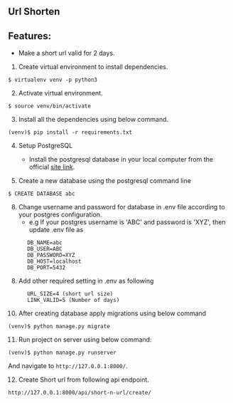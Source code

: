 ## Url Shorten

## Features:
- Make a short url valid for 2 days. 

1. Create virtual environment to install dependencies.

```shell script
$ virtualenv venv -p python3
``` 

2. Activate virtual environment.

```shell script
$ source venv/bin/activate
```

3. Install all the dependencies using below command.

```shell script
(venv)$ pip install -r requirements.txt
```

4. Setup PostgreSQL
    - Install the postgresql database in your local computer from the official [site link](https://www.postgresql.org/download/).

5. Create a new database using the postgresql command line

```shell script
$ CREATE DATABASE abc
```

8. Change username and password for database in .env file according to your postgres configuration.
    - e.g  If your postgres username is 'ABC' and password is 'XYZ', then update .env file as
```
      DB_NAME=abc
      DB_USER=ABC
      DB_PASSWORD=XYZ
      DB_HOST=localhost
      DB_PORT=5432
```

8. Add other required setting in .env as following

```
      URL_SIZE=4 (short url size)
      LINK_VALID=5 (Number of days)
```


10. After creating database apply migrations using below command

```shell script
(venv)$ python manage.py migrate
```

11. Run project on server using below command:
```shell script
(venv)$ python manage.py runserver
```

And navigate to `http://127.0.0.1:8000/`.


12. Create Short url from following api endpoint.

`http://127.0.0.1:8000/api/short-n-url/create/`

